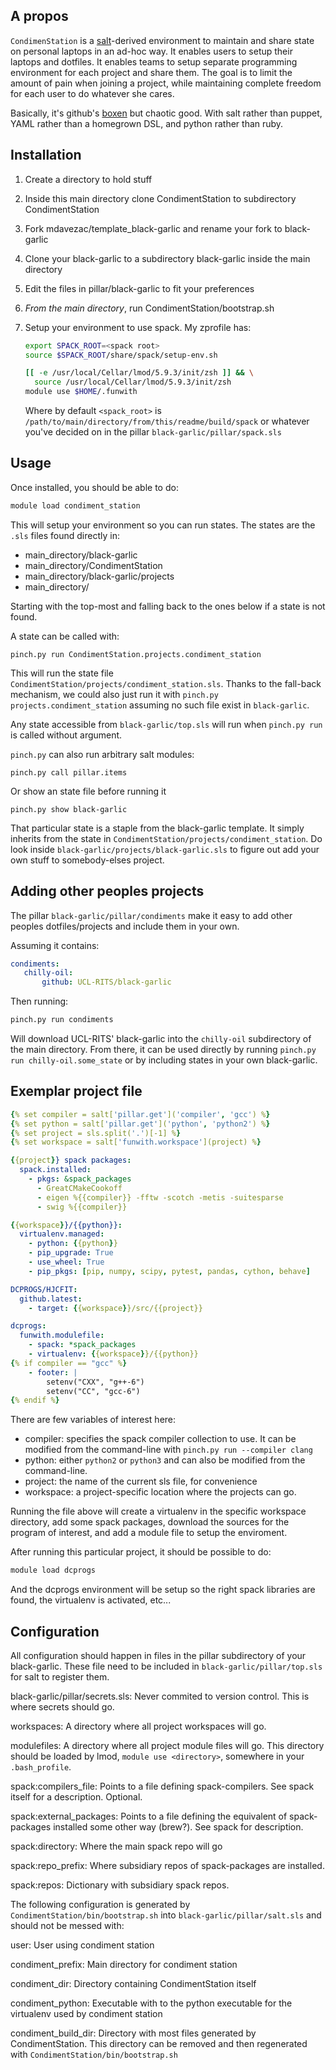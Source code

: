 A propos
--------

`CondimenStation` is a [salt](https://saltstack.com/)-derived environment to maintain and share
state on personal laptops in an ad-hoc way. It enables users to setup their laptops and dotfiles. It
enables teams to setup separate programming environment for each project and share them. The goal is
to limit the amount of pain when joining a project, while maintaining complete freedom for each user
to do whatever she cares.

Basically, it's github's [boxen](https://github.com/boxen/our-boxen) but chaotic good. With salt
rather than puppet, YAML rather than a homegrown DSL, and python rather than ruby.

Installation
------------

1. Create a directory to hold stuff
1. Inside this main directory clone CondimentStation to subdirectory CondimentStation
1. Fork mdavezac/template_black-garlic and rename your fork to black-garlic
1. Clone your black-garlic to a subdirectory black-garlic inside the main directory
1. Edit the files in pillar/black-garlic to fit your preferences
1. *From the main directory*, run CondimentStation/bootstrap.sh
1. Setup your environment to use spack. My zprofile has:

   ```bash
   export SPACK_ROOT=<spack root>
   source $SPACK_ROOT/share/spack/setup-env.sh

   [[ -e /usr/local/Cellar/lmod/5.9.3/init/zsh ]] && \
     source /usr/local/Cellar/lmod/5.9.3/init/zsh
   module use $HOME/.funwith
   ```

   Where by default `<spack_root>` is `/path/to/main/directory/from/this/readme/build/spack` or
   whatever you've decided on in the pillar `black-garlic/pillar/spack.sls`


Usage
-----

Once installed, you should be able to do:

```bash
module load condiment_station
```

This will setup your environment so you can run states. The states are the `.sls` files found
directly in:

- main_directory/black-garlic
- main_directory/CondimentStation
- main_directory/black-garlic/projects
- main_directory/

Starting with the top-most and falling back to the ones below if a state is not found.

A state can be called with:

```
pinch.py run CondimentStation.projects.condiment_station
```

This will run the state file `CondimentStation/projects/condiment_station.sls`.
Thanks to the fall-back mechanism, we could also just run it with `pinch.py
projects.condiment_station` assuming no such file exist in `black-garlic`.

Any state accessible from `black-garlic/top.sls` will run when `pinch.py run` is called without
argument.

`pinch.py` can also run arbitrary salt modules:

```
pinch.py call pillar.items
```

Or show an state file before running it

```
pinch.py show black-garlic
```

That particular state is a staple from the black-garlic template. It simply inherits from the state
in `CondimentStation/projects/condiment_station`. Do look inside
`black-garlic/projects/black-garlic.sls` to figure out add your own stuff to somebody-elses project.


Adding other peoples projects
-----------------------------

The pillar `black-garlic/pillar/condiments` make it easy to add other peoples dotfiles/projects and
include them in your own.

Assuming it contains:

```YAML
condiments:
   chilly-oil:
       github: UCL-RITS/black-garlic
```

Then running:

```bash
pinch.py run condiments
```

Will download UCL-RITS' black-garlic into the `chilly-oil` subdirectory of the main directory. From
there, it can be used directly by running `pinch.py run chilly-oil.some_state` or by
including states in your own black-garlic.

Exemplar project file
---------------------

```YAML
{% set compiler = salt['pillar.get']('compiler', 'gcc') %}
{% set python = salt['pillar.get']('python', 'python2') %}
{% set project = sls.split('.')[-1] %}
{% set workspace = salt['funwith.workspace'](project) %}

{{project}} spack packages:
  spack.installed:
    - pkgs: &spack_packages
      - GreatCMakeCookoff
      - eigen %{{compiler}} -fftw -scotch -metis -suitesparse
      - swig %{{compiler}}

{{workspace}}/{{python}}:
  virtualenv.managed:
    - python: {{python}}
    - pip_upgrade: True
    - use_wheel: True
    - pip_pkgs: [pip, numpy, scipy, pytest, pandas, cython, behave]

DCPROGS/HJCFIT:
  github.latest:
    - target: {{workspace}}/src/{{project}}

dcprogs:
  funwith.modulefile:
    - spack: *spack_packages
    - virtualenv: {{workspace}}/{{python}}
{% if compiler == "gcc" %}
    - footer: |
        setenv("CXX", "g++-6")
        setenv("CC", "gcc-6")
{% endif %}
```

There are few variables of interest here:

- compiler: specifies the spack compiler collection to use. It can be modified from the command-line
with `pinch.py run --compiler clang`
- python: either `python2` or `python3` and can also be modified from the command-line.
- project: the name of the current sls file, for convenience
- workspace: a project-specific location where the projects can go.

Running the file above will create a virtualenv in the specific workspace directory, add some spack
packages, download the sources for the program of interest, and add a module file to setup the
enviroment.

After running this particular project, it should be possible to do:

```bash
module load dcprogs
```

And the dcprogs environment will be setup so the right spack libraries are found, the virtualenv is
activated, etc...

Configuration
-------------

All configuration should happen in files in the pillar subdirectory of your black-garlic.  These
file need to be included in `black-garlic/pillar/top.sls` for salt to register them.

black-garlic/pillar/secrets.sls:
    Never commited to version control. This is where secrets should go.

workspaces:
  A directory where all project workspaces will go.

modulefiles:
  A directory where all project module files will go. This directory should be loaded by lmod,
  `module use <directory>`, somewhere in your  `.bash_profile`.

spack:compilers_file:
  Points to a file defining spack-compilers. See spack itself for a description. Optional.

spack:external_packages:
  Points to a file defining the equivalent of spack-packages installed some other way (brew?). See
  spack for description.

spack:directory:
  Where the main spack repo will go

spack:repo_prefix:
  Where subsidiary repos of spack-packages are installed.

spack:repos:
  Dictionary with subsidiary spack repos.


The following configuration is generated by `CondimentStation/bin/bootstrap.sh` into
`black-garlic/pillar/salt.sls` and should not be messed with:

user:
    User using condiment station

condiment_prefix:
    Main directory for condiment station

condiment_dir:
    Directory containing CondimentStation itself

condiment_python:
    Executable with to the python executable for the virtualenv used by condiment station

condiment_build_dir:
    Directory with most files generated by CondimentStation. This directory can be removed and then regenerated with `CondimentStation/bin/bootstrap.sh`
